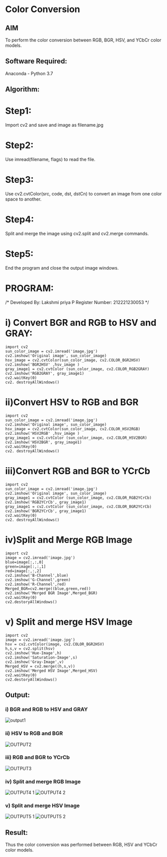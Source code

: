 # Color Conversion
## AIM
To perform the color conversion between RGB, BGR, HSV, and YCbCr color models.

## Software Required:
Anaconda - Python 3.7
## Algorithm:
# Step1:
Import cv2 and save and image as filename.jpg

# Step2:
Use imread(filename, flags) to read the file.

# Step3:
Use cv2.cvtColor(src, code, dst, dstCn) to convert an image from one color space to another.

# Step4:
Split and merge the image using cv2.split and cv2.merge commands.

# Step5:
End the program and close the output image windows.

# PROGRAM:
/*
Developed By: Lakshmi priya P
Register Number: 212221230053
*/

# i) Convert BGR and RGB to HSV and GRAY:
```
import cv2
sun_color_image = cv2.imread('image.jpg')
cv2.imshow('Original image', sun_color_image)
hsv_image = cv2.cvtColor(sun_color_image, cv2.COLOR_BGR2HSV)
cv2.imshow('BGR2HSV' ,hsv_image )
gray_image1 = cv2.cvtColor (sun_color_image, cv2.COLOR_RGB2GRAY)
cv2.imshow('RGB2GRAY', gray_image1)
cv2.waitKey(0)
cv2. destroyAllWindows()
```
# ii)Convert HSV to RGB and BGR
```
import cv2
sun_color_image = cv2.imread('image.jpg')
cv2.imshow('Original image', sun_color_image)
hsv_image = cv2.cvtColor(sun_color_image, cv2.COLOR_HSV2RGB)
cv2.imshow('HSV2RGB' ,hsv_image )
gray_image1 = cv2.cvtColor (sun_color_image, cv2.COLOR_HSV2BGR)
cv2.imshow('HSV2BGR', gray_image1)
cv2.waitKey(0)
cv2. destroyAllWindows()
```
# iii)Convert RGB and BGR to YCrCb
```
import cv2
sun_color_image = cv2.imread('image.jpg')
cv2.imshow('Original image', sun_color_image)
gray_image1 = cv2.cvtColor (sun_color_image, cv2.COLOR_RGB2YCrCb)
cv2.imshow('RGB2YCrCb', gray_image1)
gray_image1 = cv2.cvtColor (sun_color_image, cv2.COLOR_BGR2YCrCb)
cv2.imshow('BGR2YCrCb', gray_image1)
cv2.waitKey(0)
cv2. destroyAllWindows()
```
# iv)Split and Merge RGB Image
```
import cv2
image = cv2.imread('image.jpg')
blue=image[:,:,0]
green=image[:,:,1]
red=image[:,:,2]
cv2.imshow('B-Channel',blue)
cv2.imshow('G-Channel',green)
cv2.imshow('R-Channel',red)
Merged_BGR=cv2.merge((blue,green,red))
cv2.imshow('Merged BGR Image',Merged_BGR)
cv2.waitKey(0)
cv2.destoryAllWindows()
```
# v) Split and merge HSV Image
```
import cv2
image = cv2.imread('image.jpg')
hsv = cv2.cvtColor(image, cv2.COLOR_BGR2HSV)
h,s,v = cv2.split(hsv)
cv2.imshow('Hue-Image',h)
cv2.imshow('Saturation-Image',s)
cv2.imshow('Gray-Image',v)
Merged_HSV = cv2.merge((h,s,v))
cv2.imshow('Merged HSV Image',Merged_HSV)
cv2.waitKey(0)
cv2.destoryAllWindows()
```

## Output:
### i) BGR and RGB to HSV and GRAY
![output1](https://user-images.githubusercontent.com/93427923/162604461-7749be3f-6ee2-4e1f-9914-4f8c9e16254c.png)


### ii) HSV to RGB and BGR
![OUTPUT2](https://user-images.githubusercontent.com/93427923/162604471-14bb715e-7ca6-41e1-b1d6-ee72d8d105c4.png)


### iii) RGB and BGR to YCrCb
![OUTPUT3](https://user-images.githubusercontent.com/93427923/162604483-a58fb469-b9d0-4f3c-9c25-7bcf125ee962.png)


### iv) Split and merge RGB Image
![OUTPUT4 1](https://user-images.githubusercontent.com/93427923/162604487-5f10ec67-bcbe-4d0c-adac-e0c9bf0e75d7.png)
![OUTPUT4 2](https://user-images.githubusercontent.com/93427923/162604505-7250f6fb-5a6e-435e-b23d-fe859fd1dad4.png)

### v) Split and merge HSV Image
![OUTPUT5 1](https://user-images.githubusercontent.com/93427923/162604518-19898962-b03f-4771-bbd4-09dfb9ca5c33.png)
![OUTPUT5 2](https://user-images.githubusercontent.com/93427923/162604526-289a2e76-a180-4687-b0df-d10631090cf1.png)

## Result:
Thus the color conversion was performed between RGB, HSV and YCbCr color models.
